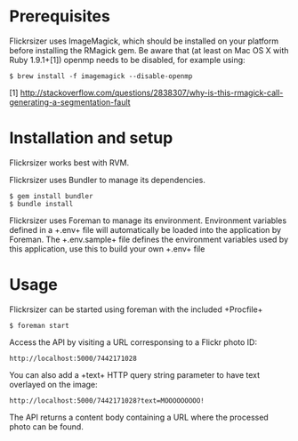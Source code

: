 Prerequisites
=============

Flickrsizer uses ImageMagick, which should be installed on your platform before installing the RMagick gem. Be aware that (at least on Mac OS X with Ruby 1.9.1+[1]) openmp needs to be disabled, for example using:

    $ brew install -f imagemagick --disable-openmp

[1] http://stackoverflow.com/questions/2838307/why-is-this-rmagick-call-generating-a-segmentation-fault

Installation and setup
======================

Flickrsizer works best with RVM.

Flickrsizer uses Bundler to manage its dependencies.

    $ gem install bundler
    $ bundle install

Flickrsizer uses Foreman to manage its environment. Environment variables defined in a +.env+ file will automatically be loaded into the application by Foreman. The +.env.sample+ file defines the environment variables used by this application, use this to build your own +.env+ file

Usage
=====

Flickrsizer can be started using foreman with the included +Procfile+

    $ foreman start

Access the API by visiting a URL corresponsing to a Flickr photo ID:

    http://localhost:5000/7442171028

You can also add a +text+ HTTP query string parameter to have text overlayed on the image:

    http://localhost:5000/7442171028?text=MOOOOOOOOO!

The API returns a content body containing a URL where the processed photo can be found.